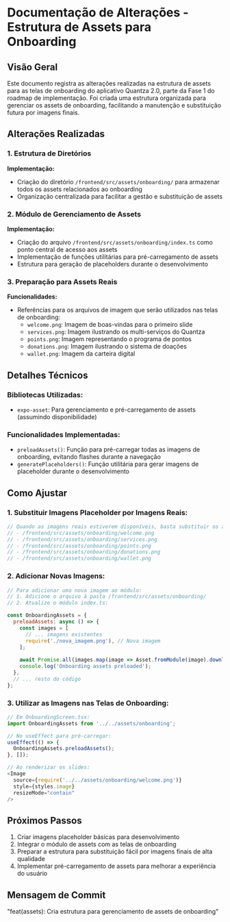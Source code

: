 # Documentação de Alterações - Estrutura de Assets para Onboarding

## Visão Geral

Este documento registra as alterações realizadas na estrutura de assets para as telas de onboarding do aplicativo Quantza 2.0, parte da Fase 1 do roadmap de implementação. Foi criada uma estrutura organizada para gerenciar os assets de onboarding, facilitando a manutenção e substituição futura por imagens finais.

## Alterações Realizadas

### 1. Estrutura de Diretórios

**Implementação:**
- Criação do diretório `/frontend/src/assets/onboarding/` para armazenar todos os assets relacionados ao onboarding
- Organização centralizada para facilitar a gestão e substituição de assets

### 2. Módulo de Gerenciamento de Assets

**Implementação:**
- Criação do arquivo `/frontend/src/assets/onboarding/index.ts` como ponto central de acesso aos assets
- Implementação de funções utilitárias para pré-carregamento de assets
- Estrutura para geração de placeholders durante o desenvolvimento

### 3. Preparação para Assets Reais

**Funcionalidades:**
- Referências para os arquivos de imagem que serão utilizados nas telas de onboarding:
  - `welcome.png`: Imagem de boas-vindas para o primeiro slide
  - `services.png`: Imagem ilustrando os multi-serviços do Quantza
  - `points.png`: Imagem representando o programa de pontos
  - `donations.png`: Imagem ilustrando o sistema de doações
  - `wallet.png`: Imagem da carteira digital

## Detalhes Técnicos

### Bibliotecas Utilizadas:
- `expo-asset`: Para gerenciamento e pré-carregamento de assets (assumindo disponibilidade)

### Funcionalidades Implementadas:
- `preloadAssets()`: Função para pré-carregar todas as imagens de onboarding, evitando flashes durante a navegação
- `generatePlaceholders()`: Função utilitária para gerar imagens de placeholder durante o desenvolvimento

## Como Ajustar

### 1. Substituir Imagens Placeholder por Imagens Reais:
```javascript
// Quando as imagens reais estiverem disponíveis, basta substituir os arquivos:
// - /frontend/src/assets/onboarding/welcome.png
// - /frontend/src/assets/onboarding/services.png
// - /frontend/src/assets/onboarding/points.png
// - /frontend/src/assets/onboarding/donations.png
// - /frontend/src/assets/onboarding/wallet.png
```

### 2. Adicionar Novas Imagens:
```javascript
// Para adicionar uma nova imagem ao módulo:
// 1. Adicione o arquivo à pasta /frontend/src/assets/onboarding/
// 2. Atualize o módulo index.ts:

const OnboardingAssets = {
  preloadAssets: async () => {
    const images = [
      // ... imagens existentes
      require('./nova_imagem.png'), // Nova imagem
    ];
    
    await Promise.all(images.map(image => Asset.fromModule(image).downloadAsync()));
    console.log('Onboarding assets preloaded');
  },
  // ... resto do código
};
```

### 3. Utilizar as Imagens nas Telas de Onboarding:
```javascript
// Em OnboardingScreen.tsx:
import OnboardingAssets from '../../assets/onboarding';

// No useEffect para pré-carregar:
useEffect(() => {
  OnboardingAssets.preloadAssets();
}, []);

// Ao renderizar os slides:
<Image 
  source={require('../../assets/onboarding/welcome.png')} 
  style={styles.image} 
  resizeMode="contain" 
/>
```

## Próximos Passos

1. Criar imagens placeholder básicas para desenvolvimento
2. Integrar o módulo de assets com as telas de onboarding
3. Preparar a estrutura para substituição fácil por imagens finais de alta qualidade
4. Implementar pré-carregamento de assets para melhorar a experiência do usuário

## Mensagem de Commit

"feat(assets): Cria estrutura para gerenciamento de assets de onboarding"
